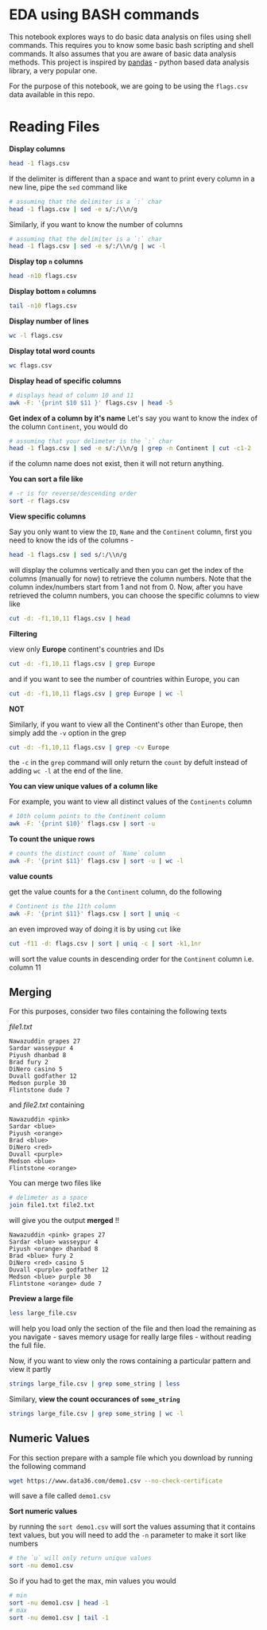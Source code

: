 # EDA using BASH commands

This notebook explores ways to do basic data analysis on files using shell commands. This requires you to know some basic bash scripting and shell commands. It also assumes that you are aware of basic data analysis methods. This project is inspired by [pandas](https://pandas.pydata.org/) - python based data analysis library, a very popular one.

For the purpose of this notebook, we are going to be using the `flags.csv` data available in this repo.

# Reading Files

**Display columns**

```bash
head -1 flags.csv
```

If the delimiter is different than a space and want to print every column in a new line, pipe the `sed` command like

```bash
# assuming that the delimiter is a `:` char
head -1 flags.csv | sed -e s/:/\\n/g
```

Similarly, if you want to know the number of columns

```bash
# assuming that the delimiter is a `:` char
head -1 flags.csv | sed -e s/:/\\n/g | wc -l
```


**Display top `n` columns**

```bash
head -n10 flags.csv
```

**Display bottom `n` columns**

```bash
tail -n10 flags.csv
```

**Display number of lines**

```bash
wc -l flags.csv
```

**Display total word counts**

```bash
wc flags.csv
```

**Display head of specific columns**

```bash
# displays head of column 10 and 11
awk -F: '{print $10 $11 }' flags.csv | head -5
```

**Get index of a column by it's name**
Let's say you want to know the index of the column `Continent`, you would do

```bash
# assuming that your delimeter is the `:` char
head -1 flags.csv | sed -e s/:/\\n/g | grep -n Continent | cut -c1-2 
```

if the column name does not exist, then it will not return anything.

**You can sort a file like**

```bash
# -r is for reverse/descending order
sort -r flags.csv
```

**View specific columns**

Say you only want to view the `ID`, `Name` and the `Continent` column, first you need to know the ids of the columns - 

```bash
head -1 flags.csv | sed s/:/\\n/g
```

will display the columns vertically and then you can get the index of the columns (manually for now) to retrieve the column numbers. Note that the column index/numbers start from 1 and not from 0. Now, after you have retrieved the column numbers, you can choose the specific columns to view like

```bash
cut -d: -f1,10,11 flags.csv | head
```

**Filtering**

view only **Europe** continent's countries and IDs

```bash
cut -d: -f1,10,11 flags.csv | grep Europe
```

and if you want to see the number of countries within Europe, you can

```bash
cut -d: -f1,10,11 flags.csv | grep Europe | wc -l
```

**NOT** 

Similarly, if you want to view all the Continent's other than Europe, then simply add the `-v` option in the grep

```bash
cut -d: -f1,10,11 flags.csv | grep -cv Europe
```

the `-c` in the `grep` command will only return the `count` by defult instead of adding `wc -l` at the end of the line.

**You can view unique values of a column like**

For example, you want to view all distinct values of the `Continents` column

```bash
# 10th column points to the Continent column
awk -F: '{print $10}' flags.csv | sort -u
```

**To count the unique rows**

```bash
# counts the distinct count of `Name` column
awk -F: '{print $11}' flags.csv | sort -u | wc -l
```

**value counts**

get the value counts for a the `Continent` column, do the following

```bash
# Continent is the 11th column
awk -F: '{print $11}' flags.csv | sort | uniq -c
```

an even improved way of doing it is by using `cut` like

```bash
cut -f11 -d: flags.csv | sort | uniq -c | sort -k1,1nr
```

will sort the value counts in descending order for the `Continent` column i.e. column 11


## Merging

For this purposes, consider two files containing the following texts

*file1.txt*

```
Nawazuddin grapes 27
Sardar wasseypur 4
Piyush dhanbad 8
Brad fury 2
DiNero casino 5
Duvall godfather 12
Medson purple 30
Flintstone dude 7
```

and *file2.txt* containing

```
Nawazuddin <pink>
Sardar <blue>
Piyush <orange>
Brad <blue>
DiNero <red>
Duvall <purple>
Medson <blue>
Flintstone <orange>
```

You can merge two files like 

```bash
# delimeter as a space
join file1.txt file2.txt
```

will give you the output **merged** !! 

```
Nawazuddin <pink> grapes 27
Sardar <blue> wasseypur 4
Piyush <orange> dhanbad 8
Brad <blue> fury 2
DiNero <red> casino 5
Duvall <purple> godfather 12
Medson <blue> purple 30
Flintstone <orange> dude 7
```

**Preview a large file**

```bash
less large_file.csv
```

will help you load only the section of the file and then load the remaining as you navigate - saves memory usage for really large files - without reading the full file.

Now, if you want to view only the rows containing a particular pattern and view it partly

```bash
strings large_file.csv | grep some_string | less 
```

Similary,
**view the count occurances of `some_string`**

```bash
strings large_file.csv | grep some_string | wc -l
```


## Numeric Values

For this section prepare with a sample file which you download by running the following command

```bash
wget https://www.data36.com/demo1.csv --no-check-certificate
```

will save a file called `demo1.csv`

**Sort numeric values**

by running the `sort demo1.csv` will sort the values assuming that it contains text values, but you will need to add the `-n` parameter to make it sort like numbers

```bash
# the `u` will only return unique values
sort -nu demo1.csv
```

So if you had to get the max, min values you would

```bash
# min
sort -nu demo1.csv | head -1
# max
sort -nu demo1.csv | tail -1
```
